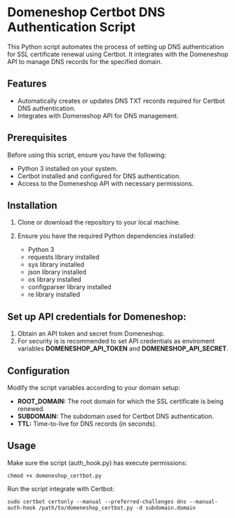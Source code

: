 # Domeneshop Certbot DNS Authentication Script

This Python script automates the process of setting up DNS authentication for SSL certificate renewal using Certbot. It integrates with the Domeneshop API to manage DNS records for the specified domain.

## Features

- Automatically creates or updates DNS TXT records required for Certbot DNS authentication.
- Integrates with Domeneshop API for DNS management.

## Prerequisites

Before using this script, ensure you have the following:

- Python 3 installed on your system.
- Certbot installed and configured for DNS authentication.
- Access to the Domeneshop API with necessary permissions.

## Installation

1. Clone or download the repository to your local machine.

2. Ensure you have the required Python dependencies installed:
    - Python 3 
    - requests library installed 
    - sys library installed 
    - json library installed
    - os library installed
    - configparser library installed
    - re library installed

## Set up API credentials for Domeneshop:
1. Obtain an API token and secret from Domeneshop.
2. For security is is recommended to set API credentials as enviroment variables **DOMENESHOP_API_TOKEN** and **DOMENESHOP_API_SECRET**. 

## Configuration
Modify the script variables according to your domain setup:
- **ROOT_DOMAIN:** The root domain for which the SSL certificate is being renewed.
- **SUBDOMAIN:** The subdomain used for Certbot DNS authentication.
- **TTL:** Time-to-live for DNS records (in seconds).

## Usage
Make sure the script (auth_hook.py) has execute permissions:
 ```
chmod +x domeneshop_certbot.py
 ```
Run the script integrate with Certbot:
 ```
sudo certbot certonly --manual --preferred-challenges dns --manual-auth-hook /path/to/domeneshop_certbot.py -d subdomain.domain
 ```
